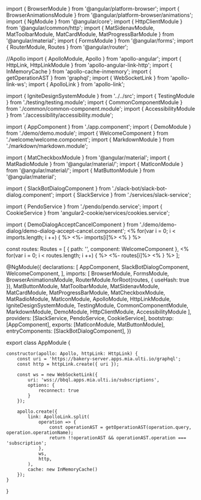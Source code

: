 import { BrowserModule } from '@angular/platform-browser';
import { BrowserAnimationsModule } from '@angular/platform-browser/animations';
import { NgModule } from '@angular/core';
import { HttpClientModule } from '@angular/common/http';
import { MatSidenavModule, MatToolbarModule, MatCardModule, MatProgressBarModule } from '@angular/material';
import { FormsModule } from '@angular/forms';
import { RouterModule, Routes } from '@angular/router';

//Apollo
import { ApolloModule, Apollo } from 'apollo-angular';
import { HttpLink, HttpLinkModule } from 'apollo-angular-link-http';
import { InMemoryCache } from 'apollo-cache-inmemory';
import { getOperationAST } from 'graphql';
import { WebSocketLink } from 'apollo-link-ws';
import { ApolloLink } from 'apollo-link';

import { IgniteDesignSystemModule } from '../../src';
import { TestingModule } from './testing/testing.module';
import { CommonComponentModule } from './common/common-component.module';
import { AccessibilityModule } from './accessibility/accessibility.module';

import { AppComponent } from './app.component';
import { DemoModule } from './demo/demo.module';
import { WelcomeComponent } from './welcome/welcome.component';
import { MarkdownModule } from './markdown/markdown.module';


import { MatCheckboxModule } from '@angular/material';
import { MatRadioModule } from '@angular/material/';
import { MatIconModule } from '@angular/material/';
import { MatButtonModule } from '@angular/material';

import { SlackBotDialogComponent } from './slack-bot/slack-bot-dialog.component';
import { SlackService } from './services/slack-service';

import { PendoService } from './pendo/pendo.service';
import { CookieService } from 'angular2-cookie/services/cookies.service';

import { DemoDialogAcceptCancelComponent } from './demo/demo-dialog/demo-dialog-accept-cancel.component';
<% for(var i = 0; i < imports.length; i ++) { %> <%- imports[i]%> 
<% } %>

const routes: Routes = [
    { path: '', component: WelcomeComponent },
    <% for(var i = 0; i < routes.length; i ++) { %> <%- routes[i]%> 
    <% } %>
];

@NgModule({
    declarations: [
        AppComponent,
        SlackBotDialogComponent,
        WelcomeComponent,
    ],
    imports: [
        BrowserModule,
        FormsModule,
        BrowserAnimationsModule,
        RouterModule.forRoot(routes, {
            useHash: true
        }),
        MatButtonModule,
        MatToolbarModule,
        MatSidenavModule,
        MatCardModule,
        MatProgressBarModule,
        MatCheckboxModule,
        MatRadioModule,
        MatIconModule,
        ApolloModule,
        HttpLinkModule,
        IgniteDesignSystemModule,
        TestingModule,
        CommonComponentModule,
        MarkdownModule,
        DemoModule,
        HttpClientModule,
        AccessibilityModule
    ],
    providers: [SlackService, PendoService, CookieService],
    bootstrap: [AppComponent],
    exports: [MatIconModule, MatButtonModule], 
    entryComponents: [SlackBotDialogComponent],
})

export class AppModule {

    constructor(apollo: Apollo, httpLink: HttpLink) {
        const uri = 'https://bakery-server.apps.mia.ulti.io/graphql';
        const http = httpLink.create({ uri });

        const ws = new WebSocketLink({
            uri: 'wss://bbql.apps.mia.ulti.io/subscriptions',
            options: {
                reconnect: true
            }
        });

        apollo.create({
            link: ApolloLink.split(
                operation => {
                    const operationAST = getOperationAST(operation.query, operation.operationName);
                    return !!operationAST && operationAST.operation === 'subscription';
                },
                ws,
                http,
            ),
            cache: new InMemoryCache()
        });
    }
}